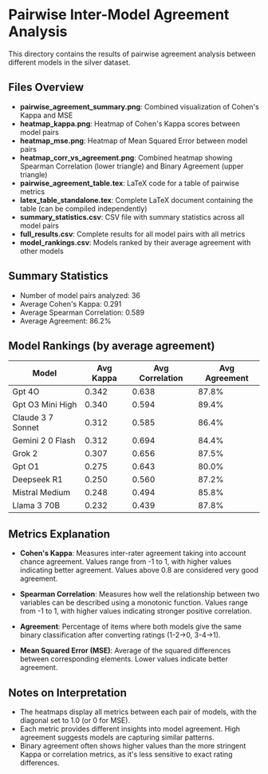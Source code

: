 # Pairwise Inter-Model Agreement Analysis

This directory contains the results of pairwise agreement analysis between different models in the silver dataset.

## Files Overview

- **pairwise_agreement_summary.png**: Combined visualization of Cohen's Kappa and MSE
- **heatmap_kappa.png**: Heatmap of Cohen's Kappa scores between model pairs
- **heatmap_mse.png**: Heatmap of Mean Squared Error between model pairs
- **heatmap_corr_vs_agreement.png**: Combined heatmap showing Spearman Correlation (lower triangle) and Binary Agreement (upper triangle)
- **pairwise_agreement_table.tex**: LaTeX code for a table of pairwise metrics
- **latex_table_standalone.tex**: Complete LaTeX document containing the table (can be compiled independently)
- **summary_statistics.csv**: CSV file with summary statistics across all model pairs
- **full_results.csv**: Complete results for all model pairs with all metrics
- **model_rankings.csv**: Models ranked by their average agreement with other models

## Summary Statistics

- Number of model pairs analyzed: 36
- Average Cohen's Kappa: 0.291
- Average Spearman Correlation: 0.589
- Average Agreement: 86.2%

## Model Rankings (by average agreement)

| Model | Avg Kappa | Avg Correlation | Avg Agreement |
|-------|-----------|-----------------|----------------------|
| Gpt 4O | 0.342 | 0.638 | 87.8% |
| Gpt O3 Mini High | 0.340 | 0.594 | 89.4% |
| Claude 3 7 Sonnet | 0.312 | 0.585 | 86.4% |
| Gemini 2 0 Flash | 0.312 | 0.694 | 84.4% |
| Grok 2 | 0.307 | 0.656 | 87.5% |
| Gpt O1 | 0.275 | 0.643 | 80.0% |
| Deepseek R1 | 0.250 | 0.560 | 87.2% |
| Mistral Medium | 0.248 | 0.494 | 85.8% |
| Llama 3 70B | 0.232 | 0.439 | 87.8% |

## Metrics Explanation

- **Cohen's Kappa**: Measures inter-rater agreement taking into account chance agreement. Values range from -1 to 1, with higher values indicating better agreement. Values above 0.8 are considered very good agreement.

- **Spearman Correlation**: Measures how well the relationship between two variables can be described using a monotonic function. Values range from -1 to 1, with higher values indicating stronger positive correlation.

- **Agreement**: Percentage of items where both models give the same binary classification after converting ratings (1-2→0, 3-4→1).

- **Mean Squared Error (MSE)**: Average of the squared differences between corresponding elements. Lower values indicate better agreement.

## Notes on Interpretation

- The heatmaps display all metrics between each pair of models, with the diagonal set to 1.0 (or 0 for MSE).
- Each metric provides different insights into model agreement. High agreement suggests models are capturing similar patterns.
- Binary agreement often shows higher values than the more stringent Kappa or correlation metrics, as it's less sensitive to exact rating differences.
